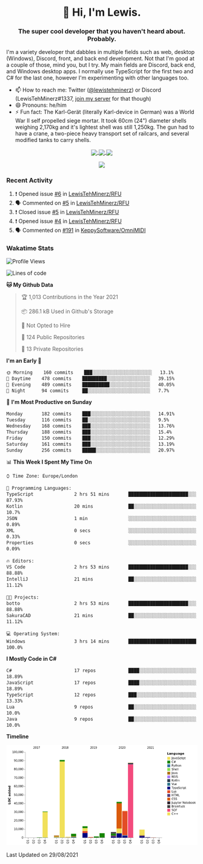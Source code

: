 <h1 align="center">👋 Hi, I'm Lewis.</h1>
<h3 align="center">The super cool developer that you haven't heard about. Probably.</h3>

I'm a variety developer that dabbles in multiple fields such as web, desktop (Windows), Discord, front, and back end development. Not that I'm good at a couple of those, mind you, but I try. My main fields are Discord, back end, and Windows desktop apps. I normally use TypeScript for the first two and C# for the last one, however I'm experimenting with other languages too.

- 📫 How to reach me: Twitter ([@lewistehminerz](https://twitter.com/lewistehminerz)) or Discord (LewisTehMinerz#1337, [join my server](https://discord.gg/XnUh7JB) for that though)
- 😄 Pronouns: he/him
- ⚡ Fun fact: The Karl-Gerät (literally Karl-device in German) was a World War II self propelled siege mortar. It took 60cm (24") diameter shells weighing 2,170kg and it's lightest shell was still 1,250kg. The gun had to have a crane, a two-piece heavy transport set of railcars, and several modified tanks to carry shells.

<p align="center">
  <a href="https://github.com/anuraghazra/github-readme-stats">
    <img align="center" src="https://github-readme-stats.vercel.app/api?username=LewisTehMinerz&count_private=true&show_icons=true&theme=gruvbox">
  </a>
  <a href="https://github.com/anuraghazra/github-readme-stats">
    <img align="center" src="https://github-readme-stats.vercel.app/api/top-langs?username=LewisTehMinerz&layout=compact&theme=gruvbox">
  </a>
  <a href="https://github.com/anuraghazra/github-readme-stats">
    <img align="center" src="https://github-readme-stats.vercel.app/api/wakatime?username=LewisTehMinerz&layout=compact&theme=gruvbox">
  </a>
</p>

<p align="center">
  <a href="https://github.com/ryo-ma/github-profile-trophy">
    <img align="center" src="https://github-profile-trophy.vercel.app/?username=ryo-ma&theme=gruvbox">
  </a>
</p>

### Recent Activity
<!--START_SECTION:activity-->
1. ❗️ Opened issue [#6](https://github.com/LewisTehMinerz/RFU/issues/6) in [LewisTehMinerz/RFU](https://github.com/LewisTehMinerz/RFU)
2. 🗣 Commented on [#5](https://github.com/LewisTehMinerz/RFU/issues/5) in [LewisTehMinerz/RFU](https://github.com/LewisTehMinerz/RFU)
3. ❗️ Closed issue [#5](https://github.com/LewisTehMinerz/RFU/issues/5) in [LewisTehMinerz/RFU](https://github.com/LewisTehMinerz/RFU)
4. ❗️ Opened issue [#4](https://github.com/LewisTehMinerz/RFU/issues/4) in [LewisTehMinerz/RFU](https://github.com/LewisTehMinerz/RFU)
5. 🗣 Commented on [#191](https://github.com/KeppySoftware/OmniMIDI/issues/191) in [KeppySoftware/OmniMIDI](https://github.com/KeppySoftware/OmniMIDI)
<!--END_SECTION:activity-->

### Wakatime Stats
<!--START_SECTION:waka-->
![Profile Views](http://img.shields.io/badge/Profile%20Views-3-blue)

![Lines of code](https://img.shields.io/badge/From%20Hello%20World%20I%27ve%20Written-328197%20lines%20of%20code-blue)

**🐱 My Github Data** 

> 🏆 1,013 Contributions in the Year 2021
 > 
> 📦 286.1 kB Used in Github's Storage 
 > 
> 🚫 Not Opted to Hire
 > 
> 📜 124 Public Repositories 
 > 
> 🔑 13 Private Repositories  
 > 
**I'm an Early 🐤** 

```text
🌞 Morning    160 commits    ███░░░░░░░░░░░░░░░░░░░░░░   13.1% 
🌆 Daytime    478 commits    █████████░░░░░░░░░░░░░░░░   39.15% 
🌃 Evening    489 commits    ██████████░░░░░░░░░░░░░░░   40.05% 
🌙 Night      94 commits     ██░░░░░░░░░░░░░░░░░░░░░░░   7.7%

```
📅 **I'm Most Productive on Sunday** 

```text
Monday       182 commits    ███░░░░░░░░░░░░░░░░░░░░░░   14.91% 
Tuesday      116 commits    ██░░░░░░░░░░░░░░░░░░░░░░░   9.5% 
Wednesday    168 commits    ███░░░░░░░░░░░░░░░░░░░░░░   13.76% 
Thursday     188 commits    ███░░░░░░░░░░░░░░░░░░░░░░   15.4% 
Friday       150 commits    ███░░░░░░░░░░░░░░░░░░░░░░   12.29% 
Saturday     161 commits    ███░░░░░░░░░░░░░░░░░░░░░░   13.19% 
Sunday       256 commits    █████░░░░░░░░░░░░░░░░░░░░   20.97%

```


📊 **This Week I Spent My Time On** 

```text
⌚︎ Time Zone: Europe/London

💬 Programming Languages: 
TypeScript               2 hrs 51 mins       ██████████████████████░░░   87.93% 
Kotlin                   20 mins             ██░░░░░░░░░░░░░░░░░░░░░░░   10.7% 
JSON                     1 min               ░░░░░░░░░░░░░░░░░░░░░░░░░   0.89% 
XML                      0 secs              ░░░░░░░░░░░░░░░░░░░░░░░░░   0.33% 
Properties               0 secs              ░░░░░░░░░░░░░░░░░░░░░░░░░   0.09%

🔥 Editors: 
VS Code                  2 hrs 53 mins       ██████████████████████░░░   88.88% 
IntelliJ                 21 mins             ██░░░░░░░░░░░░░░░░░░░░░░░   11.12%

🐱‍💻 Projects: 
botto                    2 hrs 53 mins       ██████████████████████░░░   88.88% 
SakuraCAD                21 mins             ██░░░░░░░░░░░░░░░░░░░░░░░   11.12%

💻 Operating System: 
Windows                  3 hrs 14 mins       █████████████████████████   100.0%

```

**I Mostly Code in C#** 

```text
C#                       17 repos            ████░░░░░░░░░░░░░░░░░░░░░   18.89% 
JavaScript               17 repos            ████░░░░░░░░░░░░░░░░░░░░░   18.89% 
TypeScript               12 repos            ███░░░░░░░░░░░░░░░░░░░░░░   13.33% 
Lua                      9 repos             ██░░░░░░░░░░░░░░░░░░░░░░░   10.0% 
Java                     9 repos             ██░░░░░░░░░░░░░░░░░░░░░░░   10.0%

```


**Timeline**

![Chart not found](https://raw.githubusercontent.com/LewisTehMinerz/LewisTehMinerz/master/charts/bar_graph.png) 


 Last Updated on 29/08/2021
<!--END_SECTION:waka-->
